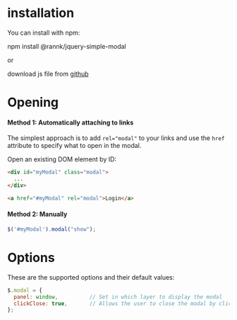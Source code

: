 # installation

You can install with npm:

npm install @rannk/jquery-simple-modal

or

download js file from [github](https://github.com/rannk/jquery-simple-modal)

# Opening
#### Method 1: Automatically attaching to links

The simplest approach is to add `rel="modal"` to your links and use the `href` attribute to specify what to open in the modal.

Open an existing DOM element by ID:

```html
<div id="myModal" class="modal">
  ...
</div>

<a href="#myModal" rel="modal">Login</a>

```

#### Method 2: Manually

```js
$('#myModal').modal("show");
```
# Options

These are the supported options and their default values:

```js
$.modal = {
  panel: window,          // Set in which layer to display the modal
  clickClose: true,       // Allows the user to close the modal by clicking the overlay
};
```